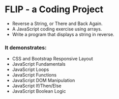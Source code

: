# FLIP - a Coding Project

- Reverse a String, or There and Back Again.
- A JavaScript coding exercise using arrays.
- Write a program that displays a string in reverse.

### It demonstrates:

- CSS and Bootstrap Responsive Layout
- JavaScript Fundamentals
- JavaScript Loops
- JavaScript Functions
- JavaScript DOM Manipulation
- JavaScript If/Then/Else
- JavaScript Boolean Logic
